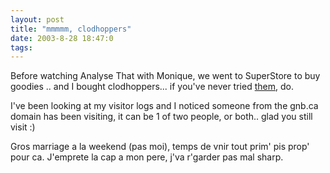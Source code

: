 ```yaml
---
layout: post
title: "mmmmm, clodhoppers"
date: 2003-8-28 18:47:0
tags: 
---
```


Before watching Analyse That with Monique, we went to SuperStore to buy goodies .. and I bought clodhoppers... if you've never tried [them][1], do.

I've been looking at my visitor logs and I noticed someone from the gnb.ca domain has been visiting, it can be 1 of two people, or both.. glad you still visit :)

Gros marriage a la weekend (pas moi), temps de vnir tout prim' pis prop' pour ca. J'emprete la cap a mon pere, j'va r'garder pas mal sharp.



   [1]: http://clodhoppers.tv
